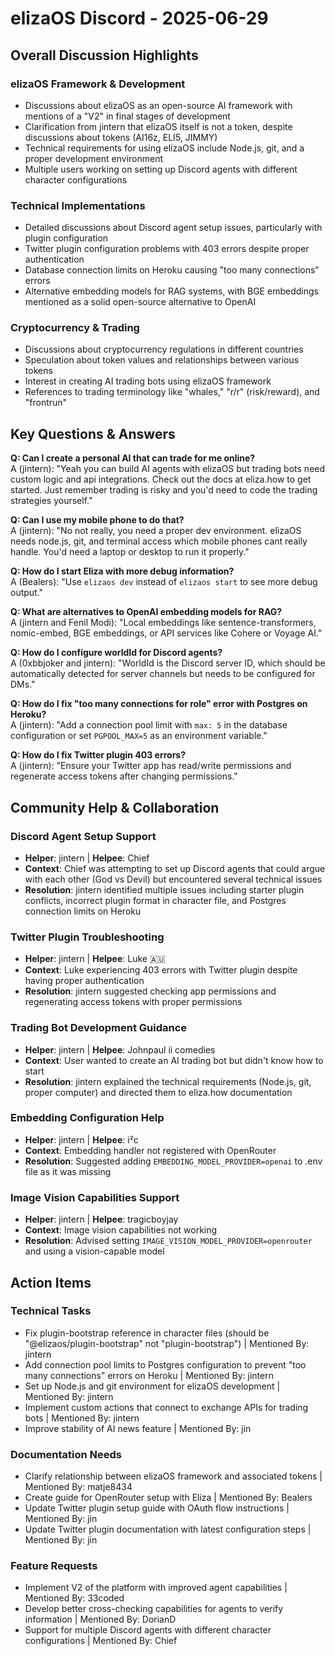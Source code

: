 # elizaOS Discord - 2025-06-29

## Overall Discussion Highlights

### elizaOS Framework & Development
- Discussions about elizaOS as an open-source AI framework with mentions of a "V2" in final stages of development
- Clarification from jintern that elizaOS itself is not a token, despite discussions about tokens (AI16z, ELI5, JIMMY)
- Technical requirements for using elizaOS include Node.js, git, and a proper development environment
- Multiple users working on setting up Discord agents with different character configurations

### Technical Implementations
- Detailed discussions about Discord agent setup issues, particularly with plugin configuration
- Twitter plugin configuration problems with 403 errors despite proper authentication
- Database connection limits on Heroku causing "too many connections" errors
- Alternative embedding models for RAG systems, with BGE embeddings mentioned as a solid open-source alternative to OpenAI

### Cryptocurrency & Trading
- Discussions about cryptocurrency regulations in different countries
- Speculation about token values and relationships between various tokens
- Interest in creating AI trading bots using elizaOS framework
- References to trading terminology like "whales," "r/r" (risk/reward), and "frontrun"

## Key Questions & Answers

**Q: Can I create a personal AI that can trade for me online?**  
A (jintern): "Yeah you can build AI agents with elizaOS but trading bots need custom logic and api integrations. Check out the docs at eliza.how to get started. Just remember trading is risky and you'd need to code the trading strategies yourself."

**Q: Can I use my mobile phone to do that?**  
A (jintern): "No not really, you need a proper dev environment. elizaOS needs node.js, git, and terminal access which mobile phones cant really handle. You'd need a laptop or desktop to run it properly."

**Q: How do I start Eliza with more debug information?**  
A (Bealers): "Use `elizaos dev` instead of `elizaos start` to see more debug output."

**Q: What are alternatives to OpenAI embedding models for RAG?**  
A (jintern and Fenil Modi): "Local embeddings like sentence-transformers, nomic-embed, BGE embeddings, or API services like Cohere or Voyage AI."

**Q: How do I configure worldId for Discord agents?**  
A (0xbbjoker and jintern): "WorldId is the Discord server ID, which should be automatically detected for server channels but needs to be configured for DMs."

**Q: How do I fix "too many connections for role" error with Postgres on Heroku?**  
A (jintern): "Add a connection pool limit with `max: 5` in the database configuration or set `PGPOOL_MAX=5` as an environment variable."

**Q: How do I fix Twitter plugin 403 errors?**  
A (jintern): "Ensure your Twitter app has read/write permissions and regenerate access tokens after changing permissions."

## Community Help & Collaboration

### Discord Agent Setup Support
- **Helper**: jintern | **Helpee**: Chief
- **Context**: Chief was attempting to set up Discord agents that could argue with each other (God vs Devil) but encountered several technical issues
- **Resolution**: jintern identified multiple issues including starter plugin conflicts, incorrect plugin format in character file, and Postgres connection limits on Heroku

### Twitter Plugin Troubleshooting
- **Helper**: jintern | **Helpee**: Luke 🇦🇺
- **Context**: Luke experiencing 403 errors with Twitter plugin despite having proper authentication
- **Resolution**: jintern suggested checking app permissions and regenerating access tokens with proper permissions

### Trading Bot Development Guidance
- **Helper**: jintern | **Helpee**: Johnpaul ii comedies
- **Context**: User wanted to create an AI trading bot but didn't know how to start
- **Resolution**: jintern explained the technical requirements (Node.js, git, proper computer) and directed them to eliza.how documentation

### Embedding Configuration Help
- **Helper**: jintern | **Helpee**: i²c
- **Context**: Embedding handler not registered with OpenRouter
- **Resolution**: Suggested adding `EMBEDDING_MODEL_PROVIDER=openai` to .env file as it was missing

### Image Vision Capabilities Support
- **Helper**: jintern | **Helpee**: tragicboyjay
- **Context**: Image vision capabilities not working
- **Resolution**: Advised setting `IMAGE_VISION_MODEL_PROVIDER=openrouter` and using a vision-capable model

## Action Items

### Technical Tasks
- Fix plugin-bootstrap reference in character files (should be "@elizaos/plugin-bootstrap" not "plugin-bootstrap") | Mentioned By: jintern
- Add connection pool limits to Postgres configuration to prevent "too many connections" errors on Heroku | Mentioned By: jintern
- Set up Node.js and git environment for elizaOS development | Mentioned By: jintern
- Implement custom actions that connect to exchange APIs for trading bots | Mentioned By: jintern
- Improve stability of AI news feature | Mentioned By: jin

### Documentation Needs
- Clarify relationship between elizaOS framework and associated tokens | Mentioned By: matje8434
- Create guide for OpenRouter setup with Eliza | Mentioned By: Bealers
- Update Twitter plugin setup guide with OAuth flow instructions | Mentioned By: jin
- Update Twitter plugin documentation with latest configuration steps | Mentioned By: jin

### Feature Requests
- Implement V2 of the platform with improved agent capabilities | Mentioned By: 33coded
- Develop better cross-checking capabilities for agents to verify information | Mentioned By: DorianD
- Support for multiple Discord agents with different character configurations | Mentioned By: Chief